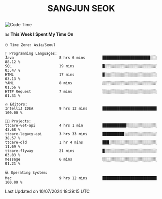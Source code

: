 <h1>
 <p align="center">
   SANGJUN SEOK
 </p>
</h1>

<!--START_SECTION:waka-->
![Code Time](http://img.shields.io/badge/Code%20Time-3%2C660%20hrs%2049%20mins-blue)

📊 **This Week I Spent My Time On** 

```text
🕑︎ Time Zone: Asia/Seoul

💬 Programming Languages: 
Java                     8 hrs 6 mins        ██████████████████████░░░   88.12 % 
SQL                      19 mins             █░░░░░░░░░░░░░░░░░░░░░░░░   03.47 % 
HTML                     17 mins             █░░░░░░░░░░░░░░░░░░░░░░░░   03.13 % 
YAML                     8 mins              ░░░░░░░░░░░░░░░░░░░░░░░░░   01.56 % 
HTTP Request             7 mins              ░░░░░░░░░░░░░░░░░░░░░░░░░   01.31 % 

🔥 Editors: 
IntelliJ IDEA            9 hrs 12 mins       █████████████████████████   100.00 % 

🐱‍💻 Projects: 
ttcare-vet-api           4 hrs 1 min         ███████████░░░░░░░░░░░░░░   43.68 % 
ttcare-legacy-api        3 hrs 33 mins       ██████████░░░░░░░░░░░░░░░   38.57 % 
ttcare-old               1 hr 4 mins         ███░░░░░░░░░░░░░░░░░░░░░░   11.69 % 
ttcare-flyway            21 mins             █░░░░░░░░░░░░░░░░░░░░░░░░   03.83 % 
message                  6 mins              ░░░░░░░░░░░░░░░░░░░░░░░░░   01.21 % 

💻 Operating System: 
Mac                      9 hrs 12 mins       █████████████████████████   100.00 % 
```


 Last Updated on 10/07/2024 18:39:15 UTC
<!--END_SECTION:waka-->
